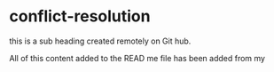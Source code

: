 # conflict-resolution

this is a sub heading created remotely on Git hub.

All of this content added to the READ me file has been added from my 
